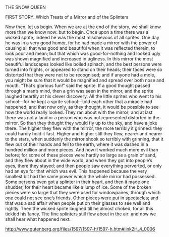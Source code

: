 THE SNOW QUEEN

FIRST STORY. Which Treats of a Mirror and of the Splinters

Now then, let us begin. When we are at the end of the story, we shall know more than we know now: but to begin.
Once upon a time there was a wicked sprite, indeed he was the most mischievous of all sprites. One day he was in a very good humor, for he had made a mirror with the power of causing all that was good and beautiful when it was reflected therein, to look poor and mean; but that which was good-for-nothing and looked ugly was shown magnified and increased in ugliness. In this mirror the most beautiful landscapes looked like boiled spinach, and the best persons were turned into frights, or appeared to stand on their heads; their faces were so distorted that they were not to be recognised; and if anyone had a mole, you might be sure that it would be magnified and spread over both nose and mouth.
“That’s glorious fun!” said the sprite. If a good thought passed through a man’s mind, then a grin was seen in the mirror, and the sprite laughed heartily at his clever discovery. All the little sprites who went to his school—for he kept a sprite school—told each other that a miracle had happened; and that now only, as they thought, it would be possible to see how the world really looked. They ran about with the mirror; and at last there was not a land or a person who was not represented distorted in the mirror. So then they thought they would fly up to the sky, and have a joke there. The higher they flew with the mirror, the more terribly it grinned: they could hardly hold it fast. Higher and higher still they flew, nearer and nearer to the stars, when suddenly the mirror shook so terribly with grinning, that it flew out of their hands and fell to the earth, where it was dashed in a hundred million and more pieces. And now it worked much more evil than before; for some of these pieces were hardly so large as a grain of sand, and they flew about in the wide world, and when they got into people’s eyes, there they stayed; and then people saw everything perverted, or only had an eye for that which was evil. This happened because the very smallest bit had the same power which the whole mirror had possessed. Some persons even got a splinter in their heart, and then it made one shudder, for their heart became like a lump of ice. Some of the broken pieces were so large that they were used for windowpanes, through which one could not see one’s friends. Other pieces were put in spectacles; and that was a sad affair when people put on their glasses to see well and rightly. Then the wicked sprite laughed till he almost choked, for all this tickled his fancy. The fine splinters still flew about in the air: and now we shall hear what happened next.

http://www.gutenberg.org/files/1597/1597-h/1597-h.htm#link2H_4_0006